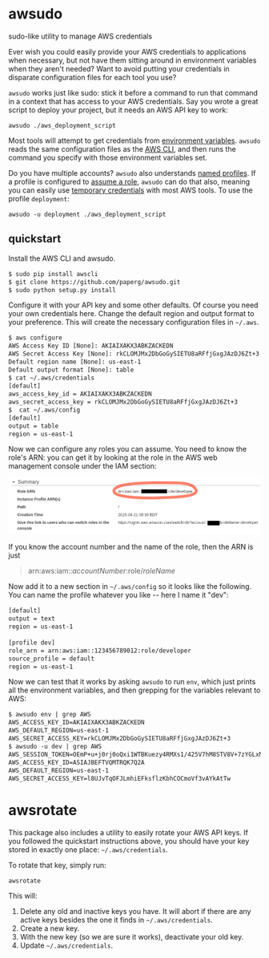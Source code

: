 # awsudo
sudo-like utility to manage AWS credentials

Ever wish you could easily provide your AWS credentials to applications when
necessary, but not have them sitting around in environment variables when they
aren't needed? Want to avoid putting your credentials in disparate
configuration files for each tool you use?

`awsudo` works just like sudo: stick it before a command to run that command in
a context that has access to your AWS credentials. Say you wrote a great script
to deploy your project, but it needs an AWS API key to work:

    awsudo ./aws_deployment_script

Most tools will attempt to get credentials from [environment variables].
`awsudo` reads the same configuration files as the [AWS CLI], and then runs the
command you specify with those environment variables set.

Do you have multiple accounts? `awsudo` also understands [named profiles]. If a
profile is configured to [assume a role], `awsudo` can do that also, meaning
you can easily use [temporary credentials] with most AWS tools. To use the
profile `deployment`:

    awsudo -u deployment ./aws_deployment_script

  [environment variables]: http://docs.aws.amazon.com/cli/latest/userguide/cli-chap-getting-started.html#cli-environment
  [AWS CLI]: http://aws.amazon.com/cli/
  [named profiles]: http://docs.aws.amazon.com/cli/latest/userguide/cli-chap-getting-started.html#cli-multiple-profiles
  [assume a role]: http://docs.aws.amazon.com/cli/latest/userguide/cli-roles.html
  [temporary credentials]: http://docs.aws.amazon.com/STS/latest/UsingSTS/Welcome.html

## quickstart

Install the AWS CLI and awsudo.

```console
$ sudo pip install awscli
$ git clone https://github.com/paperg/awsudo.git
$ sudo python setup.py install
```

Configure it with your API key and some other defaults. Of course you need your
own credentials here. Change the default region and output format to your
preference. This will create the necessary configuration files in `~/.aws`.

```console
$ aws configure
AWS Access Key ID [None]: AKIAIXAKX3ABKZACKEDN
AWS Secret Access Key [None]: rkCLOMJMx2DbGoGySIETU8aRFfjGxgJAzDJ6Zt+3
Default region name [None]: us-east-1
Default output format [None]: table
$ cat ~/.aws/credentials
[default]
aws_access_key_id = AKIAIXAKX3ABKZACKEDN
aws_secret_access_key = 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
$  cat ~/.aws/config
[default]
output = table
region = us-east-1
```

Now we can configure any roles you can assume. You need to know the role's ARN:
you can get it by looking at the role in the AWS web management console under
the IAM section:

![screenshot of web console](doc/arn.png)

If you know the account number and the name of the role, then the ARN is just

> arn:aws:iam::*accountNumber*:role/*roleName*

Now add it to a new section in `~/.aws/config` so it looks like the following.
You can name the profile whatever you like -- here I name it "dev":

```
[default]
output = text
region = us-east-1

[profile dev]
role_arn = arn:aws:iam::123456789012:role/developer
source_profile = default
region = us-east-1
```

Now we can test that it works by asking `awsudo` to run `env`, which just
prints all the environment variables, and then grepping for the variables
relevant to AWS:

```console
$ awsudo env | grep AWS
AWS_ACCESS_KEY_ID=AKIAIXAKX3ABKZACKEDN
AWS_DEFAULT_REGION=us-east-1
AWS_SECRET_ACCESS_KEY=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
$ awsudo -u dev | grep AWS
AWS_SESSION_TOKEN=OEmP+u+j0rj0oQxi1WTBKuezy4RMXs1/425V7hM8STV8V+7zYGLxNCnEqSiqEzc/RROR3Iu4exE+lPVWcvMb6Oc3jX4N/XLj2398jzih15K/eZY10fRpp9rYEPry9tWUCua96eHNtFEA2zzmrGD6sl+YAiiScP+JuzPhbpa3j3qDeRem9m6Lvq7Yh2grNl5PBLlu3Nwg4miKa1y7re6lopY/JURGyJlhWCFnpp54h5MKy8LQZRezze3ADkCW2ki5TI7dtKZIoKHiXKKOXcSRTj2ajcVrVFBln/KlO/lGCMeoodO/piIvNZHdo6LINB8qVRC2oif2kmLEZASKRB5ytbASxG2fyzN9rJkhGAgilvigTijmNt1Tf0hJK2tE+zX2eQ==
AWS_ACCESS_KEY_ID=ASIAJBEFTVQMTRQK7Q2A
AWS_DEFAULT_REGION=us-east-1
AWS_SECRET_ACCESS_KEY=l8UJvTqOFJLmhiEFksflzKbhCOCmoVf3vAYkAtTw
```

# awsrotate

This package also includes a utility to easily rotate your AWS API keys. If you
followed the quickstart instructions above, you should have your key stored in
exactly one place: `~/.aws/credentials`.

To rotate that key, simply run:

    awsrotate

This will:

1. Delete any old and inactive keys you have. It will abort if there are any
   active keys besides the one it finds in `~/.aws/credentials`.
2. Create a new key.
3. With the new key (so we are sure it works), deactivate your old key.
4. Update `~/.aws/credentials`.
